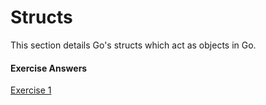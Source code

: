 # Structs

This section details Go's structs which act as objects in Go.

#### Exercise Answers

<a href="https://play.golang.org/p/bvPSxtwVdk" target="_blank">Exercise 1</a>